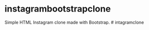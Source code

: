 # instagrambootstrapclone
Simple HTML Instagram clone made with Bootstrap.
#   i n t a g r a m c l o n e  
 